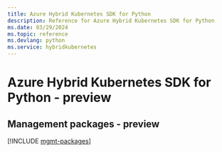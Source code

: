 ```yaml
---
title: Azure Hybrid Kubernetes SDK for Python
description: Reference for Azure Hybrid Kubernetes SDK for Python
ms.date: 03/29/2024
ms.topic: reference
ms.devlang: python
ms.service: hybridkubernetes
---
```

# Azure Hybrid Kubernetes SDK for Python - preview

## Management packages - preview
[!INCLUDE [mgmt-packages](hybrid-kubernetes-mgmt-index.md)]